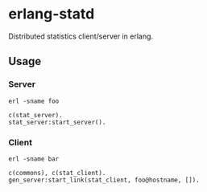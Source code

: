 erlang-statd
============

Distributed statistics client/server in erlang.

Usage
-----

### Server

```
erl -sname foo
```

```
c(stat_server).
stat_server:start_server().
```

### Client

```
erl -sname bar
```

```
c(commons), c(stat_client).
gen_server:start_link(stat_client, foo@hostname, []).
```

